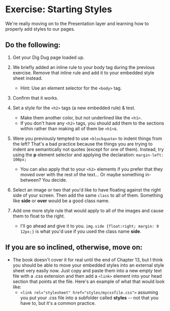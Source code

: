 # Exercise: Starting Styles

We're really moving on to the Presentation layer and learning how to properly add styles to our pages.  

## Do the following:

1. Get your Dig Dug page loaded up.

1. We briefly added an inline rule to your body tag during the previous exercise.  Remove that inline rule and add it to your embedded style sheet instead.
    - Hint: Use an element selector for the `<body>` tag.

1. Confirm that it works.

1. Set a style for the `<h2>` tags (a new embedded rule) & test.
    - Make them another color, but not underlined like the `<h1>`.
    - If you don't have any `<h2>` tags, you should add them to the sections within rather than making all of them be `<h1>`s.
    
1. Were you previously tempted to use `<blockquote>` to indent things from the left?  That's a bad practice because the things you are trying to indent are semantically not quotes (except for one of them).  Instead, try using the **p** element selector and applying the declaration: `margin-left: 100px;`
    - You can also apply that to your `<h2>` elements if you prefer that they moved over with the rest of the text... Or maybe something in-between?  You decide.

1. Select an image or two that you'd like to have floating against the right side of your screen.  Then add the same `class` to all of them.  Something like **side** or **over** would be a good class name.

1. Add one more style rule that would apply to all of the images and cause them to float to the right.
    - I'll go ahead and give it to you.  `img.side {float:right; margin: 0 12px;}` is what you'd use if you used the class name **side**.

## If you are so inclined, otherwise, move on:
- The book doesn't cover it for real until the end of Chapter 13, but I think you should be able to move your embedded styles into an external style sheet very easily now.  Just copy and paste them into a new empty text file with a .css extension and then add a `<link>` element into your head section that points at the file.  Here's an example of what that would look like:
    - `<link rel="stylesheet" href="styles/mycssfile.css">` assuming you put your .css file into a subfolder called **styles** -- not that you have to, but it's a common practice.



